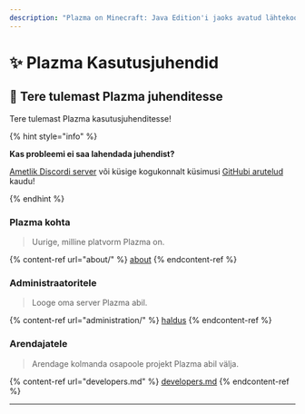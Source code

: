 ```yaml
---
description: "Plazma on Minecraft: Java Edition'i jaoks avatud lähtekoodiga serveriplatvorm, mis lisab paberipõhise eksperimentaalse optimeerimise ja mitme mängumehhanismi kohandamise võimaluse."
---
```


# ✨ Plazma Kasutusjuhendid

## 👋 Tere tulemast Plazma juhenditesse

Tere tulemast Plazma kasutusjuhenditesse!

{% hint style="info" %}

**Kas probleemi ei saa lahendada juhendist?**

[Ametlik Discordi server](https://discord.gg/MmfC52K8A8) või küsige kogukonnalt küsimusi [GitHubi arutelud](https://github.com/PlazmaMC/PlazmaBukkit/discussions) kaudu!

{% endhint %}

### Plazma kohta

> Uurige, milline platvorm Plazma on.

{% content-ref url="about/" %}
[about](about/)
{% endcontent-ref %}

### Administraatoritele

> Looge oma server Plazma abil.

{% content-ref url="administration/" %}
[haldus](administration/)
{% endcontent-ref %}

### Arendajatele

> Arendage kolmanda osapoole projekt Plazma abil välja.

{% content-ref url="developers.md" %}
[developers.md](developers.md)
{% endcontent-ref %}

***
